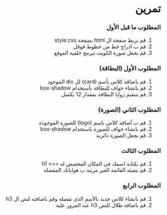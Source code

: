 <div dir=rtl>

# تمرين 
### المطلوب ما قبل الأول
1) قم بربط صفحة ال html بصفحة style.css
2) قم ب ادراج خط من خطوط قوقل
3) قم بجعل صورة الكويت تبرمج خلفية الموقع
### المطلوب الأول (البطاقة)
1) قم باضافة كلاس بأسم (card) لل div الموجود
2) قم بانشاء حواف للبطاقة بأستخدام box-shadow
3) قم بتنعيم زوايا البطاقة بمقدار 12 بكسل
 
### المطلوب الثاني (الصورة)
1) قم ب أضافة كلاس باسم (logo) للصورة الموجودة
2) قم بانشاء حواف للصورة باستخدام box-shadow
3) قم بجعل الصورة دائرية
 
### المطلوب الثالث 
1) قم بكتابة اسمك في المكان المخصص له ==> h1
2) قم بتعبئة القائمة الغير مرتبة ب هواياتك المفضلة
 
### المطلوب الرابع
1) قم بانشاء كلاس جديد بالأسم الذي تفضله وقم باضافته لنص ال h3
2) قم باضافة ظلال للنص h3 عند المرور عليه 
